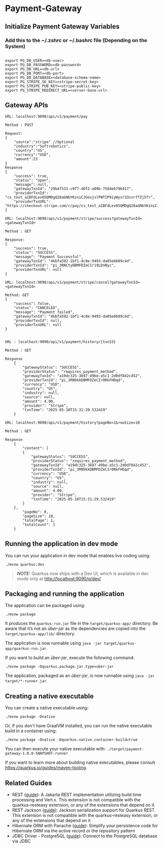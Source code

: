 # Payment-Gateway

## Initialize Payment Gateway Variables
### Add this to the ~/.zshrc  or ~/.bashrc file (Depending on the System)

```

export PG_DB_USER=<db-user>
export PG_DB_PASSWORD=<db-password>
export PG_DB_URL=<db-url>
export PG_DB_PORT=<db-port>
export PG_DB_DATABASE=<database-schema-name>
export PG_STRIPE_SK_KEY=<stripe-secret-key>
export PG_STRIPE_PUB_KEY=<stripe-public-key>
export PG_STRIPE_REDIRECT_URL=<server-base-url>

```


## Gateway APIs

```declarative
URL: localhost:9090/api/v1/payment/pay

Method : POST

Request:
{
    "source":"stripe" //Optional
    "industry":"Softrobotics",
    "country":"US",
    "currency":"USD",
    "amount":23
}
Response
{
    "success": true,
    "status": "open",
    "message": null,
    "gatewayTxnId": "29b4f531-c977-40f2-a09b-758deb796417",
    "providerTxnId": "cs_test_a1BFdLev85QMDgQ28aGNbYKzniCJGoxjxlPWTIP9iyWysr33zvrffZj5fr",
    "providerTxnURL": "https://checkout.stripe.com/c/pay/cs_test_a1BFdLev85QMDgQ28aGNbYKzniCJGoxjxlPWTIP9iyWysr33zvrffZj5fr#fidkdWxOYHwnPyd1blpxYHZxWjA0V0hxNExBR0hDQV9gRkx3b31CM25OQmJJNFFfT19BY1R3YVxXRnVCVDRGXzVoUX9kdT0xZ01VdDZ3VHJQPUp0MlJSZkpiRnxVUHA0NmZJNGZfR29CSEBCNTVjVGxdd2wyRycpJ2N3amhWYHdzYHcnP3F3cGApJ2lkfGpwcVF8dWAnPyd2bGtiaWBabHFgaCcpJ2BrZGdpYFVpZGZgbWppYWB3dic%2FcXdwYHgl"
}

```

```declarative
URL: localhost:9090/api/v1/payment/stripe/success?gatewayTxnId=<gatewayTxnId>

Method : GET

Response:
{
    "success": true,
    "status": "SUCCESS",
    "message": "Payment Successful",
    "gatewayTxnId": "4bbfa592-1bf1-4c8e-9493-da05e6689c4d",
    "providerTxnId": "pi_3RNCtyDBMFDZeCIr19LDnNyc",
    "providerTxnURL": null
}
```

```declarative
URL: localhost:9090/api/v1/payment/stripe/cancel?gatewayTxnId=<gatewayTxnId>

Method: GET
{
    "success": false,
    "status": "CANCELED",
    "message": "Payment failed",
    "gatewayTxnId": "4bbfa592-1bf1-4c8e-9493-da05e6689c4d",
    "providerTxnId": null,
    "providerTxnURL": null
}


```



```declarative
URL : localhost:9090/api/v1/payment/history/{txnId}

Method : GET

Response
    {
        "gatewayStatus": "SUCCESS",
        "providerStatus": "requires_payment_method",
        "gatewayTxnId": "a19dc325-3697-49be-a5c1-2d0df842c452",
        "providerTxnId": "pi_3RN9kkDBMFDZeCIr0RkFHDqd",
        "currency": "USD",
        "country": "US",
        "industry": null,
        "source": null,
        "amount": 4.00,
        "provider": "Stripe",
        "txnTime": "2025-05-10T15:31:29.532419"
    }

```

```declarative
URL: localhost:9090/api/v1/payment/history?pageNo=1&rowSize=10

Method : GET

Response
    {
        "content": [
        {
            "gatewayStatus": "SUCCESS",
            "providerStatus": "requires_payment_method",
            "gatewayTxnId": "a19dc325-3697-49be-a5c1-2d0df842c452",
            "providerTxnId": "pi_3RN9kkDBMFDZeCIr0RkFHDqd",
            "currency": "USD",
            "country": "US",
            "industry": null,
            "source": null,
            "amount": 4.00,
            "provider": "Stripe",
            "txnTime": "2025-05-10T15:31:29.532419"
        }
    ],
        "pageNo": 0,
        "pageSize": 10,
        "totalPage": 1,
        "totalCount": 1
    }
```

## Running the application in dev mode

You can run your application in dev mode that enables live coding using:

```shell script
./mvnw quarkus:dev
```

> **_NOTE:_**  Quarkus now ships with a Dev UI, which is available in dev mode only at <http://localhost:9090/q/dev/>.

## Packaging and running the application

The application can be packaged using:

```shell script
./mvnw package
```

It produces the `quarkus-run.jar` file in the `target/quarkus-app/` directory.
Be aware that it’s not an _über-jar_ as the dependencies are copied into the `target/quarkus-app/lib/` directory.

The application is now runnable using `java -jar target/quarkus-app/quarkus-run.jar`.

If you want to build an _über-jar_, execute the following command:

```shell script
./mvnw package -Dquarkus.package.jar.type=uber-jar
```

The application, packaged as an _über-jar_, is now runnable using `java -jar target/*-runner.jar`.

## Creating a native executable

You can create a native executable using:

```shell script
./mvnw package -Dnative
```

Or, if you don't have GraalVM installed, you can run the native executable build in a container using:

```shell script
./mvnw package -Dnative -Dquarkus.native.container-build=true
```

You can then execute your native executable with: `./target/payment-gateway-1.0.0-SNAPSHOT-runner`

If you want to learn more about building native executables, please consult <https://quarkus.io/guides/maven-tooling>.

## Related Guides

- REST ([guide](https://quarkus.io/guides/rest)): A Jakarta REST implementation utilizing build time processing and Vert.x. This extension is not compatible with the quarkus-resteasy extension, or any of the extensions that depend on it.
- REST Jackson ([guide](https://quarkus.io/guides/rest#json-serialisation)): Jackson serialization support for Quarkus REST. This extension is not compatible with the quarkus-resteasy extension, or any of the extensions that depend on it
- Hibernate ORM with Panache ([guide](https://quarkus.io/guides/hibernate-orm-panache)): Simplify your persistence code for Hibernate ORM via the active record or the repository pattern
- JDBC Driver - PostgreSQL ([guide](https://quarkus.io/guides/datasource)): Connect to the PostgreSQL database via JDBC
